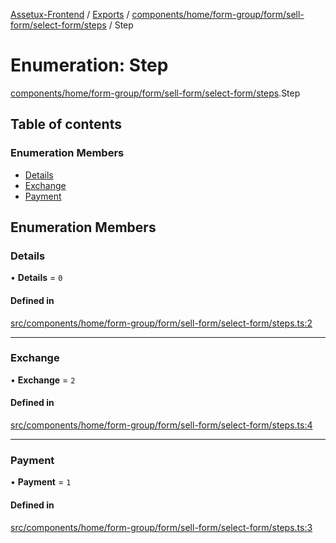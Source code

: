 [Assetux-Frontend](../README.md) / [Exports](../modules.md) / [components/home/form-group/form/sell-form/select-form/steps](../modules/components_home_form_group_form_sell_form_select_form_steps.md) / Step

# Enumeration: Step

[components/home/form-group/form/sell-form/select-form/steps](../modules/components_home_form_group_form_sell_form_select_form_steps.md).Step

## Table of contents

### Enumeration Members

- [Details](components_home_form_group_form_sell_form_select_form_steps.Step.md#details)
- [Exchange](components_home_form_group_form_sell_form_select_form_steps.Step.md#exchange)
- [Payment](components_home_form_group_form_sell_form_select_form_steps.Step.md#payment)

## Enumeration Members

### Details

• **Details** = ``0``

#### Defined in

[src/components/home/form-group/form/sell-form/select-form/steps.ts:2](https://github.com/ASSETUX/frontend/blob/9a68660/src/components/home/form-group/form/sell-form/select-form/steps.ts#L2)

___

### Exchange

• **Exchange** = ``2``

#### Defined in

[src/components/home/form-group/form/sell-form/select-form/steps.ts:4](https://github.com/ASSETUX/frontend/blob/9a68660/src/components/home/form-group/form/sell-form/select-form/steps.ts#L4)

___

### Payment

• **Payment** = ``1``

#### Defined in

[src/components/home/form-group/form/sell-form/select-form/steps.ts:3](https://github.com/ASSETUX/frontend/blob/9a68660/src/components/home/form-group/form/sell-form/select-form/steps.ts#L3)
